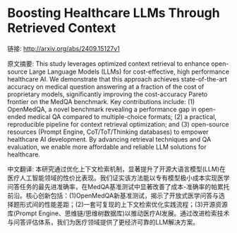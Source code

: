 # Boosting Healthcare LLMs Through Retrieved Context

链接: http://arxiv.org/abs/2409.15127v1

原文摘要:
This study leverages optimized context retrieval to enhance open-source Large
Language Models (LLMs) for cost-effective, high performance healthcare AI. We
demonstrate that this approach achieves state-of-the-art accuracy on medical
question answering at a fraction of the cost of proprietary models,
significantly improving the cost-accuracy Pareto frontier on the MedQA
benchmark. Key contributions include: (1) OpenMedQA, a novel benchmark
revealing a performance gap in open-ended medical QA compared to
multiple-choice formats; (2) a practical, reproducible pipeline for context
retrieval optimization; and (3) open-source resources (Prompt Engine,
CoT/ToT/Thinking databases) to empower healthcare AI development. By advancing
retrieval techniques and QA evaluation, we enable more affordable and reliable
LLM solutions for healthcare.

中文翻译:
本研究通过优化上下文检索机制，显著提升了开源大语言模型(LLM)在医疗人工智能领域的性价比表现。我们证实该方法能以专有模型极小成本实现医学问答任务的最先进准确率，在MedQA基准测试中显著改善了成本-准确率的帕累托前沿。核心创新包括：(1)OpenMedQA新基准测试，揭示了开放式医学问答与选择题形式间的性能差距；(2)一套可复现的上下文检索优化实践流程；(3)开源资源库(Prompt Engine、思维链/思维树数据库)以推动医疗AI发展。通过改进检索技术与问答评估体系，我们为医疗领域提供了更经济可靠的LLM解决方案。
